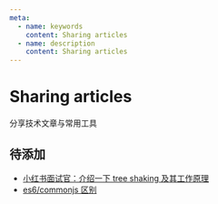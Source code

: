 ```yaml
---
meta:
  - name: keywords
    content: Sharing articles
  - name: description
    content: Sharing articles
---
```


# Sharing articles

分享技术文章与常用工具

## 

## 待添加

* [小红书面试官：介绍一下 tree shaking 及其工作原理](https://segmentfault.com/a/1190000038962700)
* [es6/commonjs 区别](https://juejin.cn/post/6844904080955932680)
